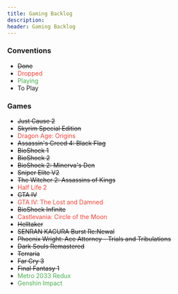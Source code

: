 ```yaml
---
title: Gaming Backlog
description:
header: Gaming Backlog
---
```


### Conventions

* ~~Done~~
* <span style="color:#F44336">Dropped</span>
* <span style="color:#4CAF50">Playing</span>
* To Play

### Games

* ~~Just Cause 2~~
* ~~Skyrim Special Edition~~
* <span style="color:#F44336">Dragon Age: Origins</span>
* ~~Assassin's Creed 4: Black Flag~~
* ~~BioShock 1~~
* ~~BioShock 2~~
* ~~BioShock 2: Minerva's Den~~
* ~~Sniper Elite V2~~
* ~~The Witcher 2: Assassins of Kings~~
* <span style="color:#F44336">Half Life 2</span>
* ~~GTA IV~~
* <span style="color:#F44336">GTA IV: The Lost and Damned</span>
* ~~BioShock Infinite~~
* <span style="color:#F44336">Castlevania: Circle of the Moon</span>
* ~~Helltaker~~
* ~~SENRAN KAGURA Burst Re:Newal~~
* ~~Phoenix Wright: Ace Attorney - Trials and Tribulations~~
* ~~Dark Souls Remastered~~
* ~~Terraria~~
* ~~Far Cry 3~~
* ~~Final Fantasy 1~~
* <span style="color:#4CAF50">Metro 2033 Redux</span>
* <span style="color:#4CAF50">Genshin Impact</span>
